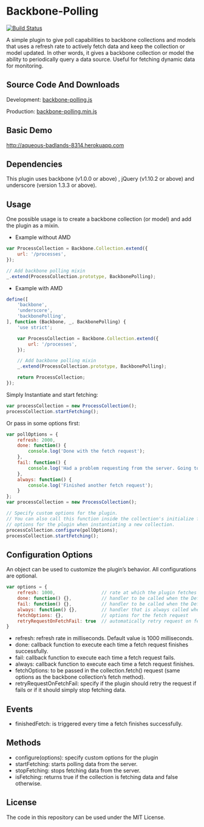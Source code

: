 Backbone-Polling
==============
[![Build Status](https://travis-ci.org/pedrocatre/backbone-polling.png)](https://travis-ci.org/pedrocatre/backbone-polling)

A simple plugin to give poll capabilities to backbone collections and models that uses a refresh rate to actively fetch data and keep the collection or model updated. In other words, it gives a backbone collection or model the ability to periodically query a data source.
Useful for fetching dynamic data for monitoring.

## Source Code And Downloads

Development: [backbone-polling.js](https://raw.github.com/pedrocatre/backbone-polling/master/dist/backbone-polling.js)

Production: [backbone-polling.min.js](https://raw.github.com/pedrocatre/backbone-polling/master/dist/backbone-polling.min.js)

## Basic Demo

http://aqueous-badlands-8314.herokuapp.com

## Dependencies

This plugin uses backbone (v1.0.0 or above) , jQuery (v1.10.2 or above) and underscore (version 1.3.3 or above).

## Usage

One possible usage is to create a backbone collection (or model) and add the plugin as a mixin.

* Example without AMD

```javascript
var ProcessCollection = Backbone.Collection.extend({
    url: '/processes',
});

// Add backbone polling mixin
_.extend(ProcessCollection.prototype, BackbonePolling);
```

* Example with AMD

```javascript
define([
    'backbone',
    'underscore',
    'backbonePolling',
], function (Backbone, _, BackbonePolling) {
    'use strict';

    var ProcessCollection = Backbone.Collection.extend({
        url: '/processes',
    });

    // Add backbone polling mixin
    _.extend(ProcessCollection.prototype, BackbonePolling);

    return ProcessCollection;
});
```

Simply Instantiate and start fetching:

```javascript
var processCollection = new ProcessCollection();
processCollection.startFetching();
```

Or pass in some options first:

```javascript
var pollOptions = {
    refresh: 2000,
    done: function() {
        console.log('Done with the fetch request');
    },
    fail: function() {
        console.log('Had a problem requesting from the server. Going to keep trying.');
    },
    always: function() {
        console.log('Finished another fetch request');
    }
};
var processCollection = new ProcessCollection();

// Specify custom options for the plugin.
// You can also call this function inside the collection's initialize function and pass the
// options for the plugin when instantiating a new collection.
processCollection.configure(pollOptions);
processCollection.startFetching();
```

## Configuration Options

An object can be used to customize the plugin’s behavior. All configurations are optional.

```javascript
var options = {
    refresh: 1000,                 // rate at which the plugin fetches data
    done: function() {},           // handler to be called when the Deferred object is resolved
    fail: function() {},           // handler to be called when the Deferred object is rejected
    always: function() {},         // handler that is always called when the fetch request finishes
    fetchOptions: {},              // options for the fetch request
    retryRequestOnFetchFail: true  // automatically retry request on fetch failure
}
```

* refresh: refresh rate in milliseconds. Default value is 1000 milliseconds.
* done: callback function to execute each time a fetch request finishes successfully.
* fail: callback function to execute each time a fetch request fails.
* always: callback function to execute each time a fetch request finishes.
* fetchOptions: to be passed in the collection.fetch() request (same options as the backbone collection’s fetch method).
* retryRequestOnFetchFail: specify if the plugin should retry the request if fails or if it should simply stop fetching data.

## Events

* finishedFetch: is triggered every time a fetch finishes successfully.

## Methods

* configure(options): specify custom options for the plugin
* startFetching: starts polling data from the server.
* stopFetching: stops fetching data from the server.
* isFetching: returns true if the collection is fetching data and false otherwise.

## License

The code in this repository can be used under the MIT License.